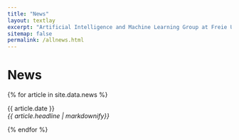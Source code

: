 ```yaml
---
title: "News"
layout: textlay
excerpt: "Artificial Intelligence and Machine Learning Group at Freie Universität Berlin."
sitemap: false
permalink: /allnews.html
---
```


# News

{% for article in site.data.news %}
<p>{{ article.date }} <br>
<em>{{ article.headline | markdownify}}</em></p>
{% endfor %}
